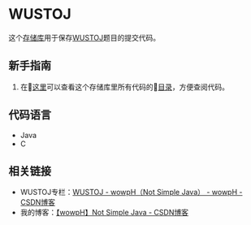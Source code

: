 # WUSTOJ

这个[存储库](https://github.com/wowpH/WUSTOJ)用于保存[WUSTOJ](http://acm.wust.edu.cn/)题目的提交代码。

## 新手指南

1. 在:round_pushpin:[这里](https://github.com/wowpH/WUSTOJ/blob/master/%E9%A2%98%E7%9B%AE%E8%A7%A3%E6%9E%90%E9%93%BE%E6%8E%A5%E7%9A%84%E7%9B%AE%E5%BD%95.md)可以查看这个存储库里所有代码的:page_facing_up:[目录](https://github.com/wowpH/WUSTOJ/blob/master/%E9%A2%98%E7%9B%AE%E8%A7%A3%E6%9E%90%E9%93%BE%E6%8E%A5%E7%9A%84%E7%9B%AE%E5%BD%95.md)，方便查阅代码。

## 代码语言

- Java
- C

## 相关链接

- WUSTOJ专栏：[WUSTOJ - wowpH（Not Simple Java） - wowpH - CSDN博客](https://blog.csdn.net/pfdvnah/column/info/37339)
- 我的博客：[【wowpH】Not Simple Java - CSDN博客](https://blog.csdn.net/pfdvnah)
